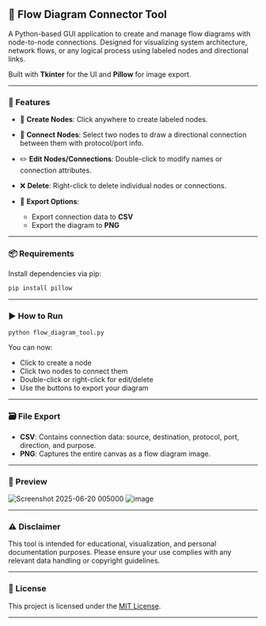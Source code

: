 ## 📘 Flow Diagram Connector Tool

A Python-based GUI application to create and manage flow diagrams with node-to-node connections. Designed for visualizing system architecture, network flows, or any logical process using labeled nodes and directional links.

Built with **Tkinter** for the UI and **Pillow** for image export.

---

### 🚀 Features

* 🧱 **Create Nodes**: Click anywhere to create labeled nodes.
* 🔗 **Connect Nodes**: Select two nodes to draw a directional connection between them with protocol/port info.
* ✏️ **Edit Nodes/Connections**: Double-click to modify names or connection attributes.
* ❌ **Delete**: Right-click to delete individual nodes or connections.
* 💾 **Export Options**:

  * Export connection data to **CSV**
  * Export the diagram to **PNG**

---

### 📦 Requirements

Install dependencies via pip:

```bash
pip install pillow
```

---

### ▶️ How to Run

```bash
python flow_diagram_tool.py
```

You can now:

* Click to create a node
* Click two nodes to connect them
* Double-click or right-click for edit/delete
* Use the buttons to export your diagram

---

### 🗃️ File Export

* **CSV**: Contains connection data: source, destination, protocol, port, direction, and purpose.
* **PNG**: Captures the entire canvas as a flow diagram image.

---

### 📸 Preview


![Screenshot 2025-06-20 005000](https://github.com/user-attachments/assets/4d130d1d-0b6c-428a-9c11-79a990be875e)
![image](https://github.com/user-attachments/assets/99d0e85b-b256-4ef5-974e-619152bef17b)

---

### ⚠️ Disclaimer

This tool is intended for educational, visualization, and personal documentation purposes. Please ensure your use complies with any relevant data handling or copyright guidelines.

---

### 📝 License

This project is licensed under the [MIT License](LICENSE).

---
